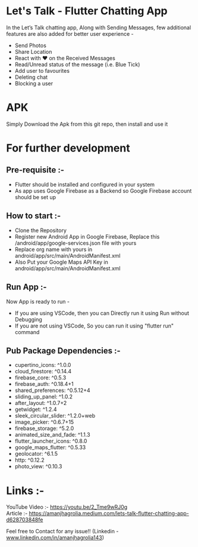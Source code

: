 # Let's Talk - Flutter Chatting App
In the Let’s Talk chatting app, Along with Sending Messages, few additional features are also added for better user experience -  
- Send Photos  
- Share Location   
- React with ❤ on the Received Messages   
- Read/Unread status of the message (i.e. Blue Tick)  
- Add user to favourites   
- Deleting chat  
- Blocking a user  

# APK   
Simply Download the Apk from this git repo, then install and use it
    
  
# For further development  
## Pre-requisite :-   
- Flutter should be installed and configured in your system  
- As app uses Google Firebase as a Backend so Google Firebase account should be set up  

## How to start :-  
- Clone the Repository  
- Register new Android App in Google Firebase, Replace this /android/app/google-services.json file with yours  
- Replace org name with yours in android/app/src/main/AndroidManifest.xml  
- Also Put your Google Maps API Key in android/app/src/main/AndroidManifest.xml  
  
## Run App :-  
Now App is ready to run -   
- If you are using VSCode, then you can Directly run it using Run without Debugging  
- If you are not using VSCode, So you can run it using "flutter run" command  

## Pub Package Dependencies :- 
- cupertino_icons: ^1.0.0
- cloud_firestore: ^0.14.4
- firebase_core: ^0.5.3
- firebase_auth: ^0.18.4+1
- shared_preferences: ^0.5.12+4
- sliding_up_panel: ^1.0.2
- after_layout: ^1.0.7+2
- getwidget: ^1.2.4
- sleek_circular_slider: ^1.2.0+web
- image_picker: ^0.6.7+15
- firebase_storage: ^5.2.0
- animated_size_and_fade: ^1.1.3
- flutter_launcher_icons: ^0.8.0
- google_maps_flutter: ^0.5.33
- geolocator: ^6.1.5
- http: ^0.12.2
- photo_view: ^0.10.3
  
# Links :-  
YouTube Video :-  https://youtu.be/2_Tme9wRJ0g   
Article :- https://amanjhagrolia.medium.com/lets-talk-flutter-chatting-app-d628703848fe   

Feel free to Contact for any issue!! (Linkedin - www.linkedin.com/in/amanjhagrolia143)

